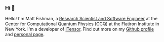 ### Hi 👋

Hello! I'm Matt Fishman, a [Research Scientist and Software Engineer](https://www.simonsfoundation.org/people/matthew-fishman) at the Center for Computational Quantum Physics (CCQ) at the Flatiron Institute in New York. I'm a developer of [ITensor](https://itensor.org). Find out more on my [Github profile](https://github.com/mtfishman) and [personal page](https://mtfishman.github.io).
